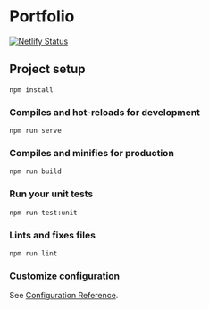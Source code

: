 # Portfolio

[![Netlify Status](https://api.netlify.com/api/v1/badges/2e7e8fbe-a8c3-4773-915f-55a36210e6a1/deploy-status)](https://app.netlify.com/sites/krzysztofszumny/deploys)

## Project setup

```
npm install
```

### Compiles and hot-reloads for development

```
npm run serve
```

### Compiles and minifies for production

```
npm run build
```

### Run your unit tests

```
npm run test:unit
```

### Lints and fixes files

```
npm run lint
```

### Customize configuration

See [Configuration Reference](https://cli.vuejs.org/config/).
